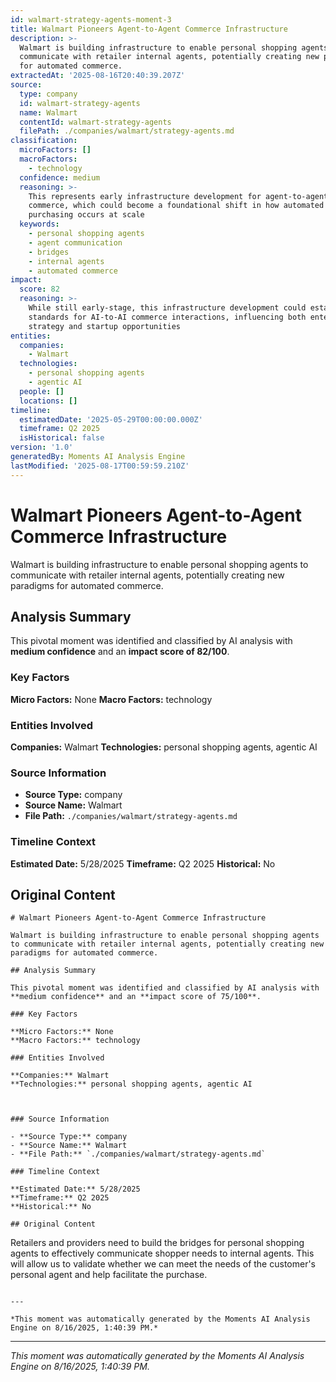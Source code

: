 ```yaml
---
id: walmart-strategy-agents-moment-3
title: Walmart Pioneers Agent-to-Agent Commerce Infrastructure
description: >-
  Walmart is building infrastructure to enable personal shopping agents to
  communicate with retailer internal agents, potentially creating new paradigms
  for automated commerce.
extractedAt: '2025-08-16T20:40:39.207Z'
source:
  type: company
  id: walmart-strategy-agents
  name: Walmart
  contentId: walmart-strategy-agents
  filePath: ./companies/walmart/strategy-agents.md
classification:
  microFactors: []
  macroFactors:
    - technology
  confidence: medium
  reasoning: >-
    This represents early infrastructure development for agent-to-agent
    commerce, which could become a foundational shift in how automated
    purchasing occurs at scale
  keywords:
    - personal shopping agents
    - agent communication
    - bridges
    - internal agents
    - automated commerce
impact:
  score: 82
  reasoning: >-
    While still early-stage, this infrastructure development could establish new
    standards for AI-to-AI commerce interactions, influencing both enterprise AI
    strategy and startup opportunities
entities:
  companies:
    - Walmart
  technologies:
    - personal shopping agents
    - agentic AI
  people: []
  locations: []
timeline:
  estimatedDate: '2025-05-29T00:00:00.000Z'
  timeframe: Q2 2025
  isHistorical: false
version: '1.0'
generatedBy: Moments AI Analysis Engine
lastModified: '2025-08-17T00:59:59.210Z'
---
```

# Walmart Pioneers Agent-to-Agent Commerce Infrastructure

Walmart is building infrastructure to enable personal shopping agents to communicate with retailer internal agents, potentially creating new paradigms for automated commerce.

## Analysis Summary

This pivotal moment was identified and classified by AI analysis with **medium confidence** and an **impact score of 82/100**.

### Key Factors

**Micro Factors:** None
**Macro Factors:** technology

### Entities Involved

**Companies:** Walmart
**Technologies:** personal shopping agents, agentic AI



### Source Information

- **Source Type:** company
- **Source Name:** Walmart
- **File Path:** `./companies/walmart/strategy-agents.md`

### Timeline Context

**Estimated Date:** 5/28/2025
**Timeframe:** Q2 2025
**Historical:** No

## Original Content

```
# Walmart Pioneers Agent-to-Agent Commerce Infrastructure

Walmart is building infrastructure to enable personal shopping agents to communicate with retailer internal agents, potentially creating new paradigms for automated commerce.

## Analysis Summary

This pivotal moment was identified and classified by AI analysis with **medium confidence** and an **impact score of 75/100**.

### Key Factors

**Micro Factors:** None
**Macro Factors:** technology

### Entities Involved

**Companies:** Walmart
**Technologies:** personal shopping agents, agentic AI



### Source Information

- **Source Type:** company
- **Source Name:** Walmart
- **File Path:** `./companies/walmart/strategy-agents.md`

### Timeline Context

**Estimated Date:** 5/28/2025
**Timeframe:** Q2 2025
**Historical:** No

## Original Content

```
Retailers and providers need to build the bridges for personal shopping agents to effectively communicate shopper needs to internal agents. This will allow us to validate whether we can meet the needs of the customer's personal agent and help facilitate the purchase.
```

---

*This moment was automatically generated by the Moments AI Analysis Engine on 8/16/2025, 1:40:39 PM.*

```

---

*This moment was automatically generated by the Moments AI Analysis Engine on 8/16/2025, 1:40:39 PM.*

